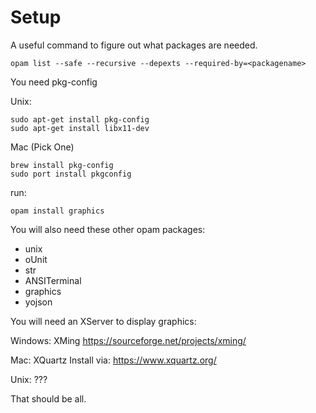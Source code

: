 # Setup

A useful command to figure out what packages are needed.
```
opam list --safe --recursive --depexts --required-by=<packagename>
```

You need pkg-config

Unix:

```
sudo apt-get install pkg-config
sudo apt-get install libx11-dev
```

Mac (Pick One)
```
brew install pkg-config
sudo port install pkgconfig
```

run:

```
opam install graphics
```

You will also need these other opam packages:
- unix
- oUnit
- str
- ANSITerminal
- graphics
- yojson

You will need an XServer to display graphics:

Windows:
XMing
https://sourceforge.net/projects/xming/

Mac:
XQuartz
Install via: https://www.xquartz.org/

Unix:
???

That should be all.